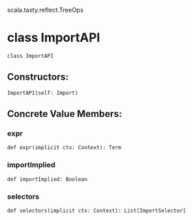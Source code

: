 scala.tasty.reflect.TreeOps
# class ImportAPI

<pre><code class="language-scala" >class ImportAPI</pre></code>
## Constructors:
<pre><code class="language-scala" >ImportAPI(self: Import)</pre></code>

## Concrete Value Members:
### expr
<pre><code class="language-scala" >def expr(implicit ctx: Context): Term</pre></code>

### importImplied
<pre><code class="language-scala" >def importImplied: Boolean</pre></code>

### selectors
<pre><code class="language-scala" >def selectors(implicit ctx: Context): List[ImportSelector]</pre></code>

